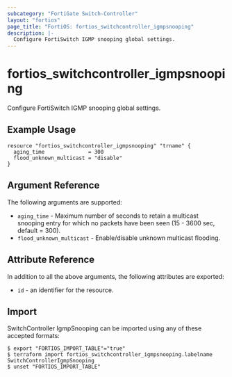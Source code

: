 ```yaml
---
subcategory: "FortiGate Switch-Controller"
layout: "fortios"
page_title: "FortiOS: fortios_switchcontroller_igmpsnooping"
description: |-
  Configure FortiSwitch IGMP snooping global settings.
---
```


# fortios_switchcontroller_igmpsnooping
Configure FortiSwitch IGMP snooping global settings.

## Example Usage

```hcl
resource "fortios_switchcontroller_igmpsnooping" "trname" {
  aging_time              = 300
  flood_unknown_multicast = "disable"
}
```

## Argument Reference


The following arguments are supported:

* `aging_time` - Maximum number of seconds to retain a multicast snooping entry for which no packets have been seen (15 - 3600 sec, default = 300).
* `flood_unknown_multicast` - Enable/disable unknown multicast flooding.


## Attribute Reference

In addition to all the above arguments, the following attributes are exported:
* `id` - an identifier for the resource.

## Import

SwitchController IgmpSnooping can be imported using any of these accepted formats:
```
$ export "FORTIOS_IMPORT_TABLE"="true"
$ terraform import fortios_switchcontroller_igmpsnooping.labelname SwitchControllerIgmpSnooping
$ unset "FORTIOS_IMPORT_TABLE"
```
